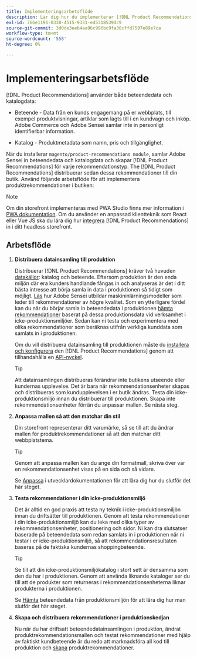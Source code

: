 ```yaml
---
title: Implementeringsarbetsflöde
description: Lär dig hur du implementerar [!DNL Product Recommendations] i din butik.
exl-id: 766e1191-0330-4515-9331-e45318539dc9
source-git-commit: 3d0de3eeb4aa96c996bc9fa38cffd7597e89e7ca
workflow-type: tm+mt
source-wordcount: '558'
ht-degree: 0%

---
```


# Implementeringsarbetsflöde

[!DNL Product Recommendations] använder både beteendedata och katalogdata:

- Beteende - Data från en kunds engagemang på er webbplats, till exempel produktvisningar, artiklar som lagts till i en kundvagn och inköp. Adobe Commerce och Adobe Sensei samlar inte in personligt identifierbar information.

- Katalog - Produktmetadata som namn, pris och tillgänglighet.

När du installerar `magento/product-recommendations module`, samlar Adobe Sensei in beteendedata och katalogdata och skapar [!DNL Product Recommendations] för varje rekommendationstyp. The [!DNL Product Recommendations] distribuerar sedan dessa rekommendationer till din butik. Använd följande arbetsflöde för att implementera produktrekommendationer i butiken:

>[!NOTE]
>
> Om din storefront implementeras med PWA Studio finns mer information i [PWA dokumentation](https://developer.adobe.com/commerce/pwa-studio/integrations/product-recommendations/). Om du använder en anpassad klientteknik som React eller Vue JS ska du lära dig hur [integrera](headless.md) [!DNL Product Recommendations] in i ditt headless storefront.

## Arbetsflöde

1. **Distribuera datainsamling till produktion**

   Distribuerar [!DNL Product Recommendations] kräver två huvuden [datakällor](type.md): katalog och beteende. Eftersom produktion är den enda miljön där era kunders handlande fångas in och analyseras är det i ditt bästa intresse att börja samla in data i produktionen så tidigt som möjligt. [Läs](behavioral-data.md) hur Adobe Sensei utbildar maskininlärningsmodeller som leder till rekommendationer av högre kvalitet. Som en ytterligare fördel kan du när du börjar samla in beteendedata i produktionen [hämta rekommendationer](verify.md) baserat på dessa produktionsdata vid verksamhet i icke-produktionsmiljöer. Sedan kan ni testa och experimentera med olika rekommendationer som beräknas utifrån verkliga kunddata som samlats in i produktionen.

   Om du vill distribuera datainsamling till produktionen måste du [installera och konfigurera](install-configure.md) den [!DNL Product Recommendations] genom att tillhandahålla en [API-nyckel](https://experienceleague.adobe.com/docs/commerce-merchant-services/user-guides/integration-services/saas.html).

   >[!TIP]
   >
   > Att datainsamlingen distribueras förändrar inte butikens utseende eller kundernas upplevelse. Det är bara när rekommendationsenheter skapas och distribueras som kundupplevelsen i er butik ändras. Testa din icke-produktionsmiljö innan du distribuerar till produktionen. Skapa inte rekommendationsenheter förrän du anpassar mallen. Se nästa steg.

1. **Anpassa mallen så att den matchar din stil**

   Din storefront representerar ditt varumärke, så se till att du ändrar mallen för produktrekommendationer så att den matchar ditt webbplatstema.

   >[!TIP]
   >
   > Genom att anpassa mallen kan du ange din formatmall, skriva över var en rekommendationsenhet visas på en sida och så vidare.

   Se [Anpassa](https://experienceleague.adobe.com/docs/commerce-merchant-services/product-recommendations/developer/customize.html) i utvecklardokumentationen för att lära dig hur du slutför det här steget.

1. **Testa rekommendationer i din icke-produktionsmiljö**

   Det är alltid en god praxis att testa ny teknik i icke-produktionsmiljön innan du driftsätter till produktionen. Genom att testa rekommendationer i din icke-produktionsmiljö kan du leka med olika typer av rekommendationsenheter, positionering och sidor. Ni kan dra slutsatser baserade på beteendedata som redan samlats in i produktionen när ni testar i er icke-produktionsmiljö, så att rekommendationsresultaten baseras på de faktiska kundernas shoppingbeteende.

   >[!TIP]
   >
   > Se till att din icke-produktionsmiljökatalog i stort sett är densamma som den du har i produktionen. Genom att använda liknande kataloger ser du till att de produkter som returneras i rekommendationsenheterna liknar produkterna i produktionen.

   Se [Hämta](staging-environment.md) beteendedata från produktionsmiljön för att lära dig hur man slutför det här steget.

1. **Skapa och distribuera rekommendationer i produktionskedjan**

   Nu när du har driftsatt beteendedatainsamlingen i produktion, ändrat produktrekommendationsmallen och testat rekommendationer med hjälp av faktiskt kundbeteende är du redo att marknadsföra all kod till produktion och [skapa](create.md) produktrekommendationer.
